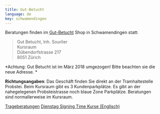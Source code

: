 ```yaml
---
title: Gut-Betucht
language: de
key: schwamendingen
---
```


Beratungen finden im [Gut-Betucht](http://www.gut-betucht.ch/) Shop in Schwamendingen statt:

> Gut Betucht, Inh. Sourlier<br/>
> Kursraum<br/>
> Dübendorfstrasse 217<br/>
> 8051 Zürich

*Achtung: Gut Betucht ist im März 2018 umgezogen! Bitte beachten sie die neue Adresse. *

**Richtungsangaben**: Das Geschäft finden Sie direkt an der Tramhaltestelle Probstei. Beim Kursraum gibt es 3 Kundenparkplätze. Es gibt an der nahegelegenen Probsteistrasse noch blaue Zone Parkplätze. Beratungen sind normallerweise im Kursraum.

<a href="{% link babywearing/index.html %}" role="button" class="btn btn-primary">Trageberatungen</a>
<a href="{% link signingtime/index.html %}" role="button" class="btn btn-primary">Dienstag Signing Time Kurse (Englisch)</a>
